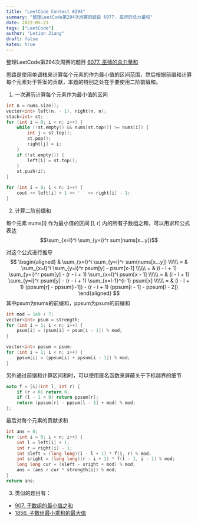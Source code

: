 ```yaml
---
title: "LeetCode Contest #294"
summary: "整理LeetCode第294次周赛的题目 6077. 巫师的总力量和"
date: 2022-05-23
tags: ["LeetCode"]
author: "Letian Jiang"
draft: false
katex: true
---
```


整理LeetCode第294次周赛的题目 [6077. 巫师的总力量和](https://leetcode.cn/problems/sum-of-total-strength-of-wizards/)

思路是使用单调栈来计算每个元素的作为最小值的区间范围，然后根据前缀和计算每个元素对于答案的贡献，本题的特别之处在于要使用二阶前缀和。



1. 一次遍历计算每个元素作为最小值的区间

```cpp
int n = nums.size();
vector<int> left(n, - 1), right(n, n);
stack<int> st;
for (int i = 0; i < n; i++) {
    while (!st.empty() && nums[st.top()] >= nums[i]) {
        int j = st.top();
        st.pop();
        right[j] = i;
    }
    if (!st.empty()) {
        left[i] = st.top();
    }
    st.push(i);
}

for (int i = 0; i < n; i++) {
	cout << left[i] + 1 << ' ' << right[i] - 1;
}
```



2. 计算二阶前缀和

每个元素 nums[i] 作为最小值的区间 [l, r] 内的所有子数组之和，可以用求和公式表达
$$\sum_{x=l}^i \sum_{y=i}^r sum(nums[x...y])$$

对这个公式进行推导
$$
\begin{aligned}
& \sum_{x=l}^i \sum_{y=i}^r sum(nums[x...y]) \\\\\\
= & \sum_{x=l}^i \sum_{y=i}^r psum[y] - psum[x-1] \\\\\\
= & (i - l + 1) \sum_{y=i}^r psum[y] - (r - i + 1) \sum_{x=l}^i psum[x - 1] \\\\\\
= & (i - l + 1) \sum_{y=i}^r psum[y] - (r - i + 1) \sum_{x=l-1}^{i-1} psum[x] \\\\\\
= & (i - l + 1) (ppsum[r] - ppsum[i-1]) - (r - i + 1) (ppsum[i - 1] - ppsum[l - 2])
\end{aligned}
$$
其中psum为nums的前缀和，ppsum为psum的前缀和

```cpp
int mod = 1e9 + 7;
vector<int> psum = strength;
for (int i = 1; i < n; i++) {
    psum[i] = (psum[i] + psum[i - 1]) % mod;
}

vector<int> ppsum = psum;
for (int i = 1; i < n; i++) {
    ppsum[i] = (ppsum[i] + ppsum[i - 1]) % mod;
}
```

另外通过前缀和计算区间和时，可以使用匿名函数来屏蔽关于下标越界的细节

```cpp
auto f = [&](int l, int r) {
    if (r < 0) return 0;
    if (l - 1 < 0) return ppsum[r];
    return (ppsum[r] - ppsum[l - 1] + mod) % mod;
};
```

最后对每个元素的贡献求和

```cpp
int ans = 0;
for (int i = 0; i < n; i++) {
    int l = left[i] + 1;
    int r = right[i] - 1;
    int sleft = (long long)(i - l + 1) * f(i, r) % mod;
    int sright = (long long)(r - i + 1) * f(l - 1, i - 1) % mod;
    long long cur = (sleft - sright + mod) % mod; 
    ans = (ans + cur * strength[i]) % mod;
}
return ans;
```

3. 类似的题目有：

* [907. 子数组的最小值之和](https://leetcode.cn/problems/sum-of-subarray-minimums/)
* [1856. 子数组最小乘积的最大值](https://leetcode.cn/problems/maximum-subarray-min-product/)





